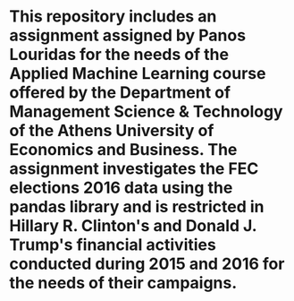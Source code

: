 # This repository includes an assignment assigned by Panos Louridas for the needs of the Applied Machine Learning course offered by the Department of Management Science & Technology of the Athens University of Economics and Business. The assignment investigates the FEC elections 2016 data using the pandas library and is restricted in Hillary R. Clinton's and Donald J. Trump's financial activities conducted during 2015 and 2016 for the needs of their campaigns.
